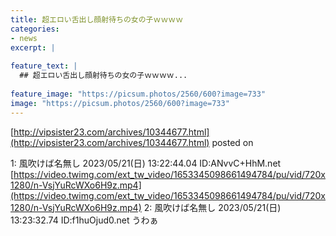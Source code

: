 ```yaml
---
title: 超エロい舌出し顔射待ちの女の子ｗｗｗｗ
categories:
- news
excerpt: |
  
feature_text: |
  ## 超エロい舌出し顔射待ちの女の子ｗｗｗｗ...
  
feature_image: "https://picsum.photos/2560/600?image=733"
image: "https://picsum.photos/2560/600?image=733"
---
```


[http://vipsister23.com/archives/10344677.html](http://vipsister23.com/archives/10344677.html)
posted on 

<!--more-->

1: 風吹けば名無し 2023/05/21(日) 13:22:44.04 ID:ANvvC+HhM.net [https://video.twimg.com/ext_tw_video/1653345098661494784/pu/vid/720x1280/n-VsjYuRcWXo6H9z.mp4](https://video.twimg.com/ext_tw_video/1653345098661494784/pu/vid/720x1280/n-VsjYuRcWXo6H9z.mp4) 2: 風吹けば名無し 2023/05/21(日) 13:23:32.74 ID:f1huOjud0.net うわぁ
